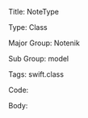 Title:  NoteType

Type:   Class

Major Group: Notenik

Sub Group:   model

Tags:   swift.class

Code:



Body:


